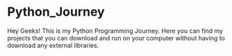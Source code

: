 # Python_Journey
Hey Geeks! This is my Python Programming Journey. 
Here you can find my projects that you can download and run on your computer without having to download any external libraries.

